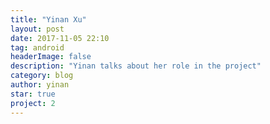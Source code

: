 ```yaml
---
title: "Yinan Xu"
layout: post
date: 2017-11-05 22:10
tag: android
headerImage: false
description: "Yinan talks about her role in the project"
category: blog
author: yinan
star: true
project: 2
---
```

